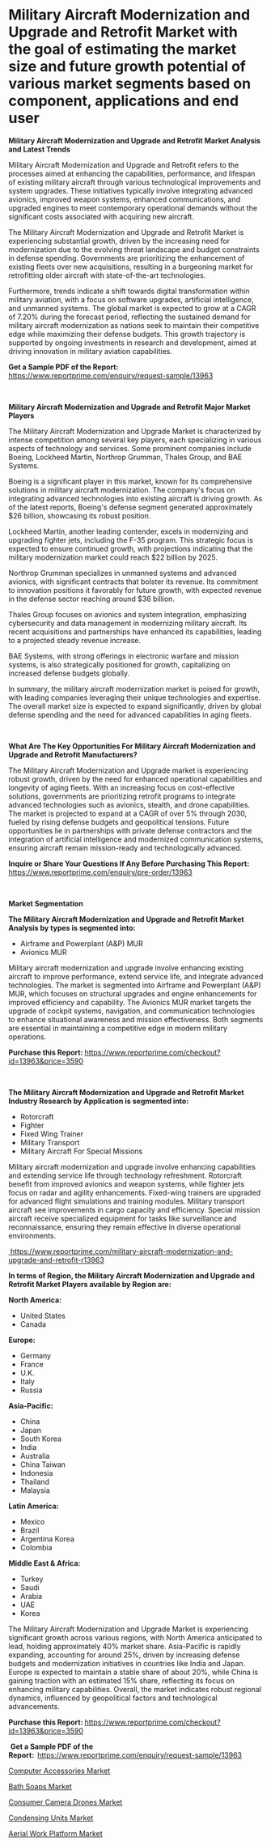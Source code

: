 <p><h1>Military Aircraft Modernization and Upgrade and Retrofit Market with the goal of estimating the market size and future growth potential of various market segments based on component, applications and end user</h1></p><p><strong>Military Aircraft Modernization and Upgrade and Retrofit Market Analysis and Latest Trends</strong></p>
<p><p>Military Aircraft Modernization and Upgrade and Retrofit refers to the processes aimed at enhancing the capabilities, performance, and lifespan of existing military aircraft through various technological improvements and system upgrades. These initiatives typically involve integrating advanced avionics, improved weapon systems, enhanced communications, and upgraded engines to meet contemporary operational demands without the significant costs associated with acquiring new aircraft.</p><p>The Military Aircraft Modernization and Upgrade and Retrofit Market is experiencing substantial growth, driven by the increasing need for modernization due to the evolving threat landscape and budget constraints in defense spending. Governments are prioritizing the enhancement of existing fleets over new acquisitions, resulting in a burgeoning market for retrofitting older aircraft with state-of-the-art technologies.</p><p>Furthermore, trends indicate a shift towards digital transformation within military aviation, with a focus on software upgrades, artificial intelligence, and unmanned systems. The global market is expected to grow at a CAGR of 7.20% during the forecast period, reflecting the sustained demand for military aircraft modernization as nations seek to maintain their competitive edge while maximizing their defense budgets. This growth trajectory is supported by ongoing investments in research and development, aimed at driving innovation in military aviation capabilities.</p></p>
<p><strong>Get a Sample PDF of the Report:&nbsp;</strong> <a href="https://www.reportprime.com/enquiry/request-sample/13963?utm_campaign=1506&utm_medium=2&utm_source=Github&utm_content=ia&utm_term=18102024&utm_id=military-aircraft-modernization-and-upgrade-and-retrofit">https://www.reportprime.com/enquiry/request-sample/13963</a></p>
<p>&nbsp;</p>
<p><strong>Military Aircraft Modernization and Upgrade and Retrofit Major Market Players</strong></p>
<p><p>The Military Aircraft Modernization and Upgrade Market is characterized by intense competition among several key players, each specializing in various aspects of technology and services. Some prominent companies include Boeing, Lockheed Martin, Northrop Grumman, Thales Group, and BAE Systems.</p><p>Boeing is a significant player in this market, known for its comprehensive solutions in military aircraft modernization. The company's focus on integrating advanced technologies into existing aircraft is driving growth. As of the latest reports, Boeing's defense segment generated approximately $26 billion, showcasing its robust position.</p><p>Lockheed Martin, another leading contender, excels in modernizing and upgrading fighter jets, including the F-35 program. This strategic focus is expected to ensure continued growth, with projections indicating that the military modernization market could reach $22 billion by 2025.</p><p>Northrop Grumman specializes in unmanned systems and advanced avionics, with significant contracts that bolster its revenue. Its commitment to innovation positions it favorably for future growth, with expected revenue in the defense sector reaching around $36 billion.</p><p>Thales Group focuses on avionics and system integration, emphasizing cybersecurity and data management in modernizing military aircraft. Its recent acquisitions and partnerships have enhanced its capabilities, leading to a projected steady revenue increase.</p><p>BAE Systems, with strong offerings in electronic warfare and mission systems, is also strategically positioned for growth, capitalizing on increased defense budgets globally.</p><p>In summary, the military aircraft modernization market is poised for growth, with leading companies leveraging their unique technologies and expertise. The overall market size is expected to expand significantly, driven by global defense spending and the need for advanced capabilities in aging fleets.</p></p>
<p>&nbsp;</p>
<p><strong>What Are The Key Opportunities For Military Aircraft Modernization and Upgrade and Retrofit Manufacturers?</strong></p>
<p><p>The Military Aircraft Modernization and Upgrade market is experiencing robust growth, driven by the need for enhanced operational capabilities and longevity of aging fleets. With an increasing focus on cost-effective solutions, governments are prioritizing retrofit programs to integrate advanced technologies such as avionics, stealth, and drone capabilities. The market is projected to expand at a CAGR of over 5% through 2030, fueled by rising defense budgets and geopolitical tensions. Future opportunities lie in partnerships with private defense contractors and the integration of artificial intelligence and modernized communication systems, ensuring aircraft remain mission-ready and technologically advanced.</p></p>
<p><strong>Inquire or Share Your Questions If Any Before Purchasing This Report:</strong> <a href="https://www.reportprime.com/enquiry/pre-order/13963?utm_campaign=1506&utm_medium=2&utm_source=Github&utm_content=ia&utm_term=18102024&utm_id=military-aircraft-modernization-and-upgrade-and-retrofit">https://www.reportprime.com/enquiry/pre-order/13963</a></p>
<p>&nbsp;</p>
<p><strong>Market Segmentation</strong></p>
<p><strong>The Military Aircraft Modernization and Upgrade and Retrofit Market Analysis by types is segmented into:</strong></p>
<p><ul><li>Airframe and Powerplant (A&P) MUR</li><li>Avionics MUR</li></ul></p>
<p><p>Military aircraft modernization and upgrade involve enhancing existing aircraft to improve performance, extend service life, and integrate advanced technologies. The market is segmented into Airframe and Powerplant (A&P) MUR, which focuses on structural upgrades and engine enhancements for improved efficiency and capability. The Avionics MUR market targets the upgrade of cockpit systems, navigation, and communication technologies to enhance situational awareness and mission effectiveness. Both segments are essential in maintaining a competitive edge in modern military operations.</p></p>
<p><strong>Purchase this Report:&nbsp;</strong><a href="https://www.reportprime.com/checkout?id=13963&price=3590&utm_campaign=1506&utm_medium=2&utm_source=Github&utm_content=ia&utm_term=18102024&utm_id=military-aircraft-modernization-and-upgrade-and-retrofit">https://www.reportprime.com/checkout?id=13963&price=3590</a></p>
<p>&nbsp;</p>
<p><strong>The Military Aircraft Modernization and Upgrade and Retrofit Market Industry Research by Application is segmented into:</strong></p>
<p><ul><li>Rotorcraft</li><li>Fighter</li><li>Fixed Wing Trainer</li><li>Military Transport</li><li>Military Aircraft For Special Missions</li></ul></p>
<p><p>Military aircraft modernization and upgrade involve enhancing capabilities and extending service life through technology refreshment. Rotorcraft benefit from improved avionics and weapon systems, while fighter jets focus on radar and agility enhancements. Fixed-wing trainers are upgraded for advanced flight simulations and training modules. Military transport aircraft see improvements in cargo capacity and efficiency. Special mission aircraft receive specialized equipment for tasks like surveillance and reconnaissance, ensuring they remain effective in diverse operational environments.</p></p>
<p><a href="https://www.reportprime.com/military-aircraft-modernization-and-upgrade-and-retrofit-r13963?utm_campaign=1506&utm_medium=2&utm_source=Github&utm_content=ia&utm_term=18102024&utm_id=military-aircraft-modernization-and-upgrade-and-retrofit">&nbsp;https://www.reportprime.com/military-aircraft-modernization-and-upgrade-and-retrofit-r13963</a></p>
<p><strong>In terms of Region, the Military Aircraft Modernization and Upgrade and Retrofit Market Players available by Region are:</strong></p>
<p>
    <p> <strong> North America: </strong>
        <ul>
            <li>United States</li>
            <li>Canada</li>
        </ul>
        </p> 
    <p> <strong> Europe: </strong>
        <ul>
            <li>Germany</li>
            <li>France</li>
            <li>U.K.</li>
            <li>Italy</li>
            <li>Russia</li>
        </ul>
        </p> 
    <p> <strong> Asia-Pacific: </strong>
        <ul>
            <li>China</li>
            <li>Japan</li>
            <li>South Korea</li>
            <li>India</li>
            <li>Australia</li>
            <li>China Taiwan</li>
            <li>Indonesia</li>
            <li>Thailand</li>
            <li>Malaysia</li>
        </ul>
        </p> 
    <p> <strong> Latin America: </strong>
        <ul>
            <li>Mexico</li>
            <li>Brazil</li>
            <li>Argentina Korea</li>
            <li>Colombia</li>
        </ul>
        </p> 
    <p> <strong> Middle East & Africa: </strong>
        <ul>
            <li>Turkey</li>
            <li>Saudi</li>
            <li>Arabia</li>
            <li>UAE</li>
            <li>Korea</li>
        </ul>
    </p>
    </p>
<p><p>The Military Aircraft Modernization and Upgrade Market is experiencing significant growth across various regions, with North America anticipated to lead, holding approximately 40% market share. Asia-Pacific is rapidly expanding, accounting for around 25%, driven by increasing defense budgets and modernization initiatives in countries like India and Japan. Europe is expected to maintain a stable share of about 20%, while China is gaining traction with an estimated 15% share, reflecting its focus on enhancing military capabilities. Overall, the market indicates robust regional dynamics, influenced by geopolitical factors and technological advancements.</p></p>
<p><strong>Purchase this Report: </strong><a href="https://www.reportprime.com/checkout?id=13963&price=3590&utm_campaign=1506&utm_medium=2&utm_source=Github&utm_content=ia&utm_term=18102024&utm_id=military-aircraft-modernization-and-upgrade-and-retrofit">https://www.reportprime.com/checkout?id=13963&price=3590</a></p>
<p>&nbsp;<strong>Get a Sample PDF of the Report:&nbsp;&nbsp;</strong><a href="https://www.reportprime.com/enquiry/request-sample/13963?utm_campaign=1506&utm_medium=2&utm_source=Github&utm_content=ia&utm_term=18102024&utm_id=military-aircraft-modernization-and-upgrade-and-retrofit">https://www.reportprime.com/enquiry/request-sample/13963</a></p>
<p><strong></strong></p>
<p><p><a href="https://www.linkedin.com/pulse/global-computer-accessories-market-focus-application-end-use-fkm6e?utm_campaign=1506&utm_medium=2&utm_source=Github&utm_content=ia&utm_term=18102024&utm_id=military-aircraft-modernization-and-upgrade-and-retrofit">Computer Accessories Market</a></p><p><a href="https://www.linkedin.com/pulse/global-bath-soaps-market-focus-product-type-medicated-soapnon-medicated-nkcve?utm_campaign=1506&utm_medium=2&utm_source=Github&utm_content=ia&utm_term=18102024&utm_id=military-aircraft-modernization-and-upgrade-and-retrofit">Bath Soaps Market</a></p><p><a href="https://www.linkedin.com/pulse/consumer-camera-drones-market-research-report-2024-2031-zakupka-rfk8e?utm_campaign=1506&utm_medium=2&utm_source=Github&utm_content=ia&utm_term=18102024&utm_id=military-aircraft-modernization-and-upgrade-and-retrofit">Consumer Camera Drones Market</a></p><p><a href="https://issuu.com/reportprime-2/docs/condensing-units-market-size-2030.p_5dacfd9c96c855?utm_campaign=1506&utm_medium=2&utm_source=Github&utm_content=ia&utm_term=18102024&utm_id=military-aircraft-modernization-and-upgrade-and-retrofit">Condensing Units Market</a></p><p><a href="https://issuu.com/reportprime-2/docs/aerial-work-platform-market-size-20_f56861900d3287?utm_campaign=1506&utm_medium=2&utm_source=Github&utm_content=ia&utm_term=18102024&utm_id=military-aircraft-modernization-and-upgrade-and-retrofit">Aerial Work Platform Market</a></p></p>